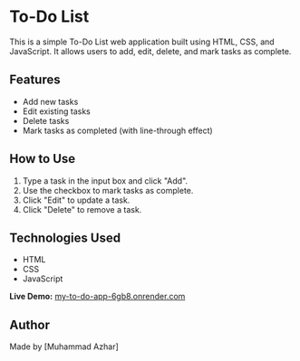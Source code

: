# To-Do List

This is a simple To-Do List web application built using HTML, CSS, and JavaScript. It allows users to add, edit, delete, and mark tasks as complete.

## Features

- Add new tasks
- Edit existing tasks
- Delete tasks
- Mark tasks as completed (with line-through effect)

## How to Use

1. Type a task in the input box and click "Add".
2. Use the checkbox to mark tasks as complete.
3. Click "Edit" to update a task.
4. Click "Delete" to remove a task.

## Technologies Used

- HTML
- CSS
- JavaScript

**Live Demo:** [my-to-do-app-6gb8.onrender.com](https://my-to-do-app-6gb8.onrender.com)

## Author

Made by [Muhammad Azhar]

